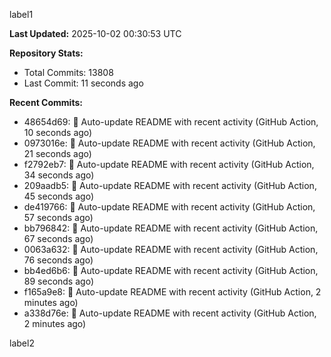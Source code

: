 
label1 
<!-- ACTIVITY_START -->
**Last Updated:** 2025-10-02 00:30:53 UTC

**Repository Stats:**
- Total Commits: 13808
- Last Commit: 11 seconds ago

**Recent Commits:**
- 48654d69: 🤖 Auto-update README with recent activity (GitHub Action, 10 seconds ago)
- 0973016e: 🤖 Auto-update README with recent activity (GitHub Action, 21 seconds ago)
- f2792eb7: 🤖 Auto-update README with recent activity (GitHub Action, 34 seconds ago)
- 209aadb5: 🤖 Auto-update README with recent activity (GitHub Action, 45 seconds ago)
- de419766: 🤖 Auto-update README with recent activity (GitHub Action, 57 seconds ago)
- bb796842: 🤖 Auto-update README with recent activity (GitHub Action, 67 seconds ago)
- 0063a632: 🤖 Auto-update README with recent activity (GitHub Action, 76 seconds ago)
- bb4ed6b6: 🤖 Auto-update README with recent activity (GitHub Action, 89 seconds ago)
- f165a9e8: 🤖 Auto-update README with recent activity (GitHub Action, 2 minutes ago)
- a338d76e: 🤖 Auto-update README with recent activity (GitHub Action, 2 minutes ago)
<!-- ACTIVITY_END -->

label2
